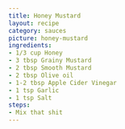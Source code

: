 ```yaml
---
title: Honey Mustard
layout: recipe
category: sauces
picture: honey-mustard
ingredients:
- 1/3 cup Honey
- 3 tbsp Grainy Mustard
- 2 tbsp Smooth Mustard
- 2 tbsp Olive oil
- 1-2 tbsp Apple Cider Vinegar
- 1 tsp Garlic
- 1 tsp Salt
steps:
- Mix that shit
---
```


